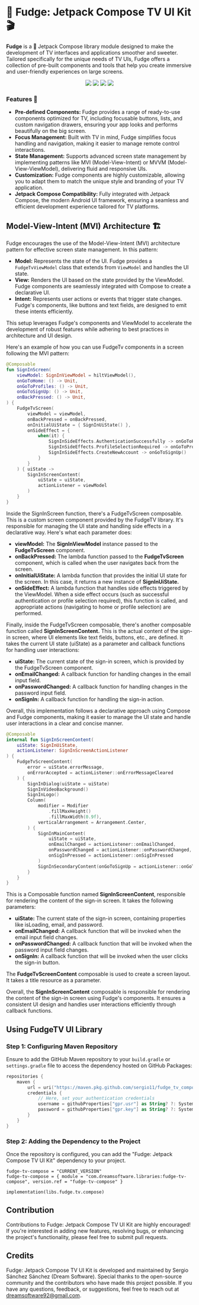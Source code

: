 # 🍮 Fudge: Jetpack Compose TV UI Kit 🎬

**Fudge** is a 🌟 Jetpack Compose library module designed to make the development of TV interfaces and applications smoother and sweeter. Tailored specifically for the unique needs of TV UIs, Fudge offers a collection of pre-built components and tools that help you create immersive and user-friendly experiences on large screens.

<p align="center">
  <img src="https://img.shields.io/badge/Android%20Studio-3DDC84.svg?style=for-the-badge&logo=android-studio&logoColor=white" />
  <img src="https://img.shields.io/badge/kotlin-%237F52FF.svg?style=for-the-badge&logo=kotlin&logoColor=white" />
  <img src="https://img.shields.io/badge/Android-3DDC84?style=for-the-badge&logo=android&logoColor=white" />
  <img src="https://img.shields.io/badge/Material%20UI-007FFF?style=for-the-badge&logo=mui&logoColor=white" />
</p>


### Features 🎉

- **Pre-defined Components:** Fudge provides a range of ready-to-use components optimized for TV, including focusable buttons, lists, and custom navigation drawers, ensuring your app looks and performs beautifully on the big screen.
- **Focus Management:** Built with TV in mind, Fudge simplifies focus handling and navigation, making it easier to manage remote control interactions.
- **State Management:** Supports advanced screen state management by implementing patterns like MVI (Model-View-Intent) or MVVM (Model-View-ViewModel), delivering fluid and responsive UIs.
- **Customization:** Fudge components are highly customizable, allowing you to adapt them to match the unique style and branding of your TV application.
- **Jetpack Compose Compatibility:** Fully integrated with Jetpack Compose, the modern Android UI framework, ensuring a seamless and efficient development experience tailored for TV platforms.

## Model-View-Intent (MVI) Architecture 🏗️

Fudge encourages the use of the Model-View-Intent (MVI) architecture pattern for effective screen state management. In this pattern:

- **Model:** Represents the state of the UI. Fudge provides a `FudgeTvViewModel` class that extends from `ViewModel` and handles the UI state.
- **View:** Renders the UI based on the state provided by the ViewModel. Fudge components are seamlessly integrated with Compose to create a declarative UI.
- **Intent:** Represents user actions or events that trigger state changes. Fudge's components, like buttons and text fields, are designed to emit these intents efficiently.

This setup leverages Fudge's components and ViewModel to accelerate the development of robust features while adhering to best practices in architecture and UI design.

Here's an example of how you can use FudgeTv components in a screen following the MVI pattern:

```kotlin
@Composable
fun SignInScreen(
    viewModel: SignInViewModel = hiltViewModel(),
    onGoToHome: () -> Unit,
    onGoToProfiles: () -> Unit,
    onGoToSignUp: () -> Unit,
    onBackPressed: () -> Unit,
) {
    FudgeTvScreen(
        viewModel = viewModel,
        onBackPressed = onBackPressed,
        onInitialUiState = { SignInUiState() },
        onSideEffect = {
            when(it) {
                SignInSideEffects.AuthenticationSuccessfully -> onGoToHome()
                SignInSideEffects.ProfileSelectionRequired -> onGoToProfiles()
                SignInSideEffects.CreateNewAccount -> onGoToSignUp()
            }
        }
    ) { uiState ->
        SignInScreenContent(
            uiState = uiState,
            actionListener = viewModel
        )
    }
}
```

Inside the SignInScreen function, there's a FudgeTvScreen composable. This is a custom screen component provided by the FudgeTV library. It's responsible for managing the UI state and handling side effects in a declarative way. Here's what each parameter does:

- **viewModel:** The **SignInViewModel** instance passed to the **FudgeTvScreen** component.
- **onBackPressed:** The lambda function passed to the **FudgeTvScreen** component, which is called when the user navigates back from the screen.
- **onInitialUiState:** A lambda function that provides the initial UI state for the screen. In this case, it returns a new instance of **SignInUiState.**
- **onSideEffect:** A lambda function that handles side effects triggered by the ViewModel. When a side effect occurs (such as successful authentication or profile selection required), this function is called, and appropriate actions (navigating to home or profile selection) are performed.

Finally, inside the FudgeTvScreen composable, there's another composable function called **SignInScreenContent.** This is the actual content of the sign-in screen, where UI elements like text fields, buttons, etc., are defined. It takes the current UI state (uiState) as a parameter and callback functions for handling user interactions:

- **uiState:** The current state of the sign-in screen, which is provided by the FudgeTvScreen component.
- **onEmailChanged:** A callback function for handling changes in the email input field.
- **onPasswordChanged:** A callback function for handling changes in the password input field.
- **onSignIn:** A callback function for handling the sign-in action.

Overall, this implementation follows a declarative approach using Compose and Fudge components, making it easier to manage the UI state and handle user interactions in a clear and concise manner.

```kotlin
@Composable
internal fun SignInScreenContent(
    uiState: SignInUiState,
    actionListener: SignInScreenActionListener
) {
    FudgeTvScreenContent(
        error = uiState.errorMessage,
        onErrorAccepted = actionListener::onErrorMessageCleared
    ) {
        SignInDialog(uiState = uiState)
        SignInVideoBackground()
        SignInLogo()
        Column(
            modifier = Modifier
                .fillMaxHeight()
                .fillMaxWidth(0.9f),
            verticalArrangement = Arrangement.Center,
        ) {
            SignInMainContent(
                uiState = uiState,
                onEmailChanged = actionListener::onEmailChanged,
                onPasswordChanged = actionListener::onPasswordChanged,
                onSigInPressed = actionListener::onSigInPressed
            )
            SignInSecondaryContent(onGoToSignUp = actionListener::onGoToSignUp)
        }
    }
}
```

This is a Composable function named **SignInScreenContent**, responsible for rendering the content of the sign-in screen. It takes the following parameters:

- **uiState:** The current state of the sign-in screen, containing properties like isLoading, email, and password.
- **onEmailChanged:** A callback function that will be invoked when the email input field changes.
- **onPasswordChanged:** A callback function that will be invoked when the password input field changes.
- **onSignIn:** A callback function that will be invoked when the user clicks the sign-in button.

The **FudgeTvScreenContent** composable is used to create a screen layout. It takes a title resource as a parameter.

Overall, the **SignInScreenContent** composable is responsible for rendering the content of the sign-in screen using Fudge's components. It ensures a consistent UI design and handles user interactions efficiently through callback functions.

## Using FudgeTV UI Library

### Step 1: Configuring Maven Repository

Ensure to add the GitHub Maven repository to your `build.gradle` or `settings.gradle` file to access the dependency hosted on GitHub Packages:

```kotlin
repositories {
    maven {
        url = uri("https://maven.pkg.github.com/sergio11/fudge_tv_compose_library")
        credentials {
            // Here, set your authentication credentials
            username = githubProperties["gpr.usr"] as String? ?: System.getenv("GPR_USER")
            password = githubProperties["gpr.key"] as String? ?: System.getenv("GPR_API_KEY")
        }
    }
}
```

### Step 2: Adding the Dependency to the Project
Once the repository is configured, you can add the "Fudge: Jetpack Compose TV UI Kit" dependency to your project.

```
fudge-tv-compose = "CURRENT_VERSION"
fudge-tv-compose = { module = "com.dreamsoftware.libraries:fudge-tv-compose", version.ref = "fudge-tv-compose" }
```

```kotin
implementation(libs.fudge.tv.compose)
```

## Contribution
Contributions to Fudge: Jetpack Compose TV UI Kit are highly encouraged! If you're interested in adding new features, resolving bugs, or enhancing the project's functionality, please feel free to submit pull requests.

## Credits
Fudge: Jetpack Compose TV UI Kit is developed and maintained by Sergio Sánchez Sánchez (Dream Software). Special thanks to the open-source community and the contributors who have made this project possible. If you have any questions, feedback, or suggestions, feel free to reach out at dreamsoftware92@gmail.com.
